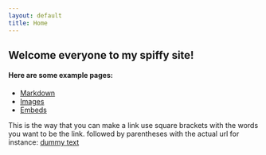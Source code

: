 ```yaml
---
layout: default
title: Home
---
```


## Welcome everyone to my spiffy site!


#### Here are some example pages:

- [Markdown](02-markdown-examples)
- [Images](03-images-examples)
- [Embeds](04-embeds-examples)

This is the way that you can make a link
use square brackets with the words you want to be the link. followed by parentheses with the actual url
for instance:
[dummy text](http://fillerama.io/)
